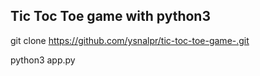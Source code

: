 ## Tic Toc Toe game with python3

git clone https://github.com/ysnalpr/tic-toc-toe-game-.git

python3 app.py
